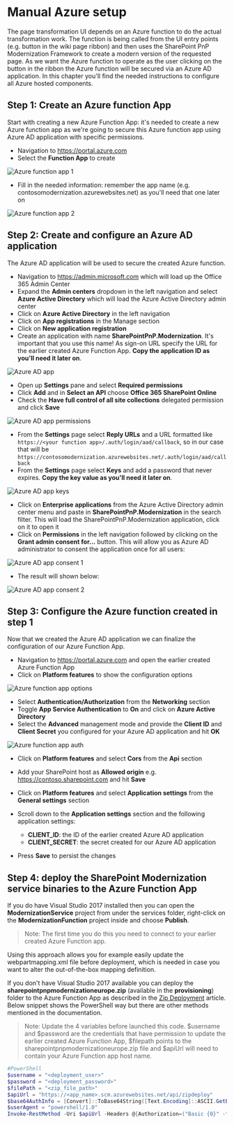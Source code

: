 # Manual Azure setup

The page transformation UI depends on an Azure function to do the actual transformation work. The function is being called from the UI entry points (e.g. button in the wiki page ribbon) and then uses the SharePoint PnP Modernization Framework to create a modern version of the requested page. As we want the Azure function to operate as the user clicking on the button in the ribbon the Azure function will be secured via an Azure AD application. In this chapter you'll find the needed instructions to configure all Azure hosted components.

## Step 1: Create an Azure function App

Start with creating a new Azure Function App: it's needed to create a new Azure function app as we're going to secure this Azure function app using Azure AD application with specific permissions.

- Navigation to https://portal.azure.com
- Select the **Function App** to create

![Azure function app 1](images/azure_function_1.png)

- Fill in the needed information: remember the app name (e.g. contosomodernization.azurewebsites.net) as you'll need that one later on
  
![Azure function app 2](images/azure_function_2.png)

## Step 2: Create and configure an Azure AD application

The Azure AD application will be used to secure the created Azure function.

- Navigation to https://admin.microsoft.com which will load up the Office 365 Admin Center
- Expand the **Admin centers** dropdown in the left navigation and select **Azure Active Directory** which will load the Azure Active Directory admin center
- Click on **Azure Active Directory** in the left navigation
- Click on **App registrations** in the Manage section
- Click on **New application registration**
- Create an application with name **SharePointPnP.Modernization**. It's important that you use this name! As sign-on URL specify the URL for the earlier created Azure Function App. **Copy the application ID as you'll need it later on**.

![Azure AD app](images/azure_app_1.png)

- Open up **Settings** pane and select **Required permissions**
- Click **Add** and in **Select an API** choose **Office 365 SharePoint Online**
- Check the **Have full control of all site collections** delegated permission and click **Save**

![Azure AD app permissions](images/azure_app_2.png)

- From the **Settings** page select **Reply URLs** and a URL formatted like `https://<your function app>/.auth/login/aad/callback`, so in our case that will be `https://contosomodernization.azurewebsites.net/.auth/login/aad/callback`
- From the **Settings** page select **Keys** and add a password that never expires. **Copy the key value as you'll need it later on**.

![Azure AD app keys](images/azure_app_3.png)

- Click on **Enterprise applications** from the Azure Active Directory admin center menu and paste in **SharePointPnP.Modernization** in the search filter. This will load the SharePointPnP.Modernization application, click on it to open it
- Click on **Permissions** in the left navigation followed by clicking on the **Grant admin consent for...** button. This will allow you as Azure AD administrator to consent the application once for all users:

![Azure AD app consent 1](images/azure_app_4.png)

- The result will shown below:

![Azure AD app consent 2](images/azure_app_5.png)

## Step 3: Configure the Azure function created in step 1

Now that we created the Azure AD application we can finalize the configuration of our Azure Function App.

- Navigation to https://portal.azure.com and open the earlier created Azure Function App
- Click on **Platform features** to show the configuration options

![Azure function app options](images/azure_function_3.png)

- Select **Authentication/Authorization** from the **Networking** section
- Toggle **App Service Authentication** to **On** and click on **Azure Active Directory**
- Select the **Advanced** management mode and provide the **Client ID** and **Client Secret** you configured for your Azure AD application and hit **OK**

![Azure function app auth](images/azure_function_4.png)

- Click on **Platform features** and select **Cors** from the **Api** section
- Add your SharePoint host as **Allowed origin** e.g. https://contoso.sharepoint.com and hit **Save**
- Click on **Platform features** and select **Application settings** from the **General settings** section
- Scroll down to the **Application settings** section and the following application settings:

    - **CLIENT_ID**: the ID of the earlier created Azure AD application
    - **CLIENT_SECRET**: the secret created for our Azure AD application

- Press **Save** to persist the changes

## Step 4: deploy the SharePoint Modernization service binaries to the Azure Function App

If you do have Visual Studio 2017 installed then you can open the **ModernizationService** project from under the services folder, right-click on the **ModernizationFunction** project inside and choose **Publish**.

>Note:
>The first time you do this you need to connect to your earlier created Azure Function app.

Using this approach allows you for example easily update the webpartmapping.xml file before deployment, which is needed in case you want to alter the out-of-the-box mapping definition.

If you don't have Visual Studio 2017 available you can deploy the **sharepointpnpmodernizationeurope.zip** (available in the **provisioning**) folder to the Azure Function App as described in the [Zip Deployment](https://docs.microsoft.com/en-us/azure/azure-functions/deployment-zip-push) article. Below snippet shows the PowerShell way but there are other methods mentioned in the documentation.

>Note:
>Update the 4 variables before launched this code. $username and $password are the credentials that have permission to update the earlier created Azure Function App, $filepath points to the sharepointpnpmodernizationeurope.zip file and $apiUrl will need to contain your Azure Function app host name.

```Powershell
#PowerShell
$username = "<deployment_user>"
$password = "<deployment_password>"
$filePath = "<zip_file_path>"
$apiUrl = "https://<app_name>.scm.azurewebsites.net/api/zipdeploy"
$base64AuthInfo = [Convert]::ToBase64String([Text.Encoding]::ASCII.GetBytes(("{0}:{1}" -f $username, $password)))
$userAgent = "powershell/1.0"
Invoke-RestMethod -Uri $apiUrl -Headers @{Authorization=("Basic {0}" -f $base64AuthInfo)} -UserAgent $userAgent -Method POST -InFile $filePath -ContentType "multipart/form-data"
```

